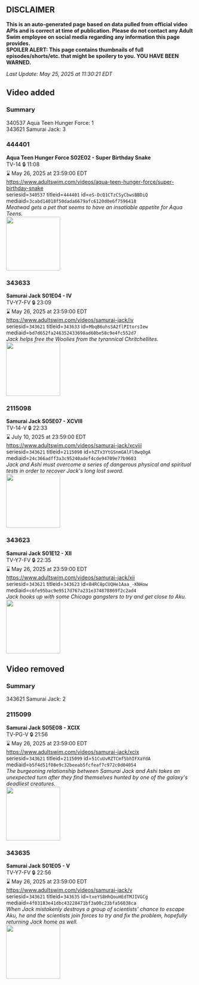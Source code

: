 ## DISCLAIMER
**This is an auto-generated page based on data pulled from official video APIs and is correct at time of publication. Please do not contact any Adult Swim employee on social media regarding any information this page provides.**  
**SPOILER ALERT: This page contains thumbnails of full episodes/shorts/etc. that might be spoilery to you. YOU HAVE BEEN WARNED.**  

_Last Update: May 25, 2025 at 11:30:21 EDT_
## Video added
### Summary
340537 Aqua Teen Hunger Force: 1  
343621 Samurai Jack: 3  
### 444401
**Aqua Teen Hunger Force S02E02 - Super Birthday Snake**  
TV-14 🔒 11:08  
⌛ May 26, 2025 at 23:59:00 EDT  
https://www.adultswim.com/videos/aqua-teen-hunger-force/super-birthday-snake  
seriesid=`340537` titleid=`444401` id=`eS-DcQ1CTzCSyCbwsBBDiQ` mediaid=`3cabd14018f50dada6679afc6120d0e6f7596418`  
_Meatwad gets a pet that seems to have an insatiable appetite for Aqua Teens._  
<a href="https://media.cdn.adultswim.com/uploads/20200224/thumbnails/2_202241526136-athf_020_BIM.jpg"><img src="https://media.cdn.adultswim.com/uploads/20200224/thumbnails/2_202241526136-athf_020_BIM.jpg" height="144px" /></a>
### 343633
**Samurai Jack S01E04 - IV**  
TV-Y7-FV 🔒 23:09  
⌛ May 26, 2025 at 23:59:00 EDT  
https://www.adultswim.com/videos/samurai-jack/iv  
seriesid=`343621` titleid=`343633` id=`MbqB6uhsSA2flPItorsIew` mediaid=`bd7d652fa246352433698ad60be58c9e4fc552d7`  
_Jack helps free the Woolies from the tyrannical Chritchellites._  
<a href="https://media.cdn.adultswim.com/uploads/20200406/thumbnails/2_20461329247-samjack_004.jpg"><img src="https://media.cdn.adultswim.com/uploads/20200406/thumbnails/2_20461329247-samjack_004.jpg" height="144px" /></a>
### 2115098
**Samurai Jack S05E07 - XCVIII**  
TV-14-V 🔒 22:33  
⌛ July 10, 2025 at 23:59:00 EDT  
https://www.adultswim.com/videos/samurai-jack/xcviii  
seriesid=`343621` titleid=`2115098` id=`hZTx3YtGSnmGAlFl0wqOgA` mediaid=`24c366adff3a3c95240adef4cde94709e77b9603`  
_Jack and Ashi must overcome a series of dangerous physical and spiritual tests in order to recover Jack's long lost sword._  
<a href="https://media.cdn.adultswim.com/uploads/20200407/thumbnails/2_20471430572-samjack_098_dup-20170425.jpg"><img src="https://media.cdn.adultswim.com/uploads/20200407/thumbnails/2_20471430572-samjack_098_dup-20170425.jpg" height="144px" /></a>
### 343623
**Samurai Jack S01E12 - XII**  
TV-Y7-FV 🔒 22:35  
⌛ May 26, 2025 at 23:59:00 EDT  
https://www.adultswim.com/videos/samurai-jack/xii  
seriesid=`343621` titleid=`343623` id=`B4RC8pCUQHe1Aaa_-KNHow` mediaid=`c6fe95bac9e9517d767a231e374878869f2c2ad4`  
_Jack hooks up with some Chicago gangsters to try and get close to Aku._  
<a href="https://media.cdn.adultswim.com/uploads/20200406/thumbnails/2_20461641344-samjack_012.jpg"><img src="https://media.cdn.adultswim.com/uploads/20200406/thumbnails/2_20461641344-samjack_012.jpg" height="144px" /></a>
## Video removed
### Summary
343621 Samurai Jack: 2  
### 2115099
**Samurai Jack S05E08 - XCIX**  
TV-PG-V 🔒 21:56  
⌛ May 26, 2025 at 23:59:00 EDT  
https://www.adultswim.com/videos/samurai-jack/xcix  
seriesid=`343621` titleid=`2115099` id=`51CuUvRZTCmf5bhIFXaYdA` mediaid=`b5f4d51f08e9c32beeab5fcfeaf7c972c0d04054`  
_The burgeoning relationship between Samurai Jack and Ashi takes an unexpected turn after they find themselves hunted by one of the galaxy's deadliest creatures._  
<a href="https://media.cdn.adultswim.com/uploads/20200407/thumbnails/2_20471431172-samjack_099_dup-20170505.jpg"><img src="https://media.cdn.adultswim.com/uploads/20200407/thumbnails/2_20471431172-samjack_099_dup-20170505.jpg" height="144px" /></a>
### 343635
**Samurai Jack S01E05 - V**  
TV-Y7-FV 🔒 22:56  
⌛ May 26, 2025 at 23:59:00 EDT  
https://www.adultswim.com/videos/samurai-jack/v  
seriesid=`343621` titleid=`343635` id=`txeYS8HhQouHEdTMJIVGCg` mediaid=`4f03183e41dbc43228471bf3a00c23bfa56038ca`  
_When Jack mistakenly destroys a group of scientists' chance to escape Aku, he and the scientists join forces to try and fix the problem, hopefully returning Jack home as well._  
<a href="https://media.cdn.adultswim.com/uploads/20200406/thumbnails/2_20461329507-samjack_005.jpg"><img src="https://media.cdn.adultswim.com/uploads/20200406/thumbnails/2_20461329507-samjack_005.jpg" height="144px" /></a>
